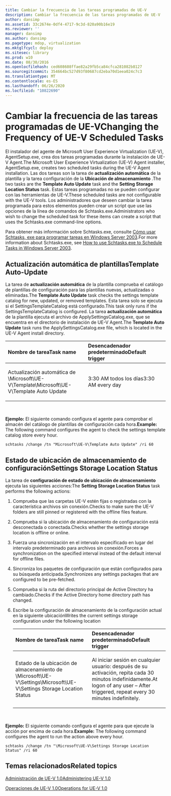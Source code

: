 ```yaml
---
title: Cambiar la frecuencia de las tareas programadas de UE-V
description: Cambiar la frecuencia de las tareas programadas de UE-V
author: dansimp
ms.assetid: 33c2674e-0df4-4717-9c3d-820a90b16e19
ms.reviewer: ''
manager: dansimp
ms.author: dansimp
ms.pagetype: mdop, virtualization
ms.mktglfcycl: deploy
ms.sitesec: library
ms.prod: w10
ms.date: 08/30/2016
ms.openlocfilehash: ced608608ffae82a29fb5ca84cfca281082b8127
ms.sourcegitcommit: 354664bc527d93f80687cd2eba70d1eea024c7c3
ms.translationtype: MT
ms.contentlocale: es-ES
ms.lasthandoff: 06/26/2020
ms.locfileid: "10822690"
---
```

# <span data-ttu-id="d5ab0-103">Cambiar la frecuencia de las tareas programadas de UE-V</span><span class="sxs-lookup"><span data-stu-id="d5ab0-103">Changing the Frequency of UE-V Scheduled Tasks</span></span>


<span data-ttu-id="d5ab0-104">El instalador del agente de Microsoft User Experience Virtualization (UE-V), AgentSetup.exe, crea dos tareas programadas durante la instalación de UE-V Agent.</span><span class="sxs-lookup"><span data-stu-id="d5ab0-104">The Microsoft User Experience Virtualization (UE-V) Agent installer, AgentSetup.exe, creates two scheduled tasks during the UE-V Agent installation.</span></span> <span data-ttu-id="d5ab0-105">Las dos tareas son la tarea de **actualización automática** de la plantilla y la tarea configuración de la **Ubicación de almacenamiento** .</span><span class="sxs-lookup"><span data-stu-id="d5ab0-105">The two tasks are the **Template Auto Update** task and the **Setting Storage Location Status** task.</span></span> <span data-ttu-id="d5ab0-106">Estas tareas programadas no se pueden configurar con las herramientas de UE-V.</span><span class="sxs-lookup"><span data-stu-id="d5ab0-106">These scheduled tasks are not configurable with the UE-V tools.</span></span> <span data-ttu-id="d5ab0-107">Los administradores que deseen cambiar la tarea programada para estos elementos pueden crear un script que use las opciones de la línea de comandos de Schtasks.exe.</span><span class="sxs-lookup"><span data-stu-id="d5ab0-107">Administrators who wish to change the scheduled task for these items can create a script that uses the Schtasks.exe command-line options.</span></span>

<span data-ttu-id="d5ab0-108">Para obtener más información sobre Schtasks.exe, consulte [Cómo usar Schtasks, exe para programar tareas en Windows Server 2003](https://go.microsoft.com/fwlink/?LinkID=264854).</span><span class="sxs-lookup"><span data-stu-id="d5ab0-108">For more information about Schtasks.exe, see [How to use Schtasks,exe to Schedule Tasks in Windows Server 2003](https://go.microsoft.com/fwlink/?LinkID=264854).</span></span>

## <span data-ttu-id="d5ab0-109">Actualización automática de plantillas</span><span class="sxs-lookup"><span data-stu-id="d5ab0-109">Template Auto-Update</span></span>


<span data-ttu-id="d5ab0-110">La tarea de **actualización automática** de la plantilla comprueba el catálogo de plantillas de configuración para las plantillas nuevas, actualizadas o eliminadas.</span><span class="sxs-lookup"><span data-stu-id="d5ab0-110">The **Template Auto Update** task checks the settings template catalog for new, updated, or removed templates.</span></span> <span data-ttu-id="d5ab0-111">Esta tarea solo se ejecuta si el SettingsTemplateCatalog está configurado.</span><span class="sxs-lookup"><span data-stu-id="d5ab0-111">This task only runs if the SettingsTemplateCatalog is configured.</span></span> <span data-ttu-id="d5ab0-112">La tarea **actualización automática** de la plantilla ejecuta el archivo de ApplySettingsCatalog.exe, que se encuentra en el directorio de instalación de UE-V Agent.</span><span class="sxs-lookup"><span data-stu-id="d5ab0-112">The **Template Auto Update** task runs the ApplySettingsCatalog.exe file, which is located in the UE-V Agent install directory.</span></span>

<table>
<colgroup>
<col width="50%" />
<col width="50%" />
</colgroup>
<thead>
<tr class="header">
<th align="left"><span data-ttu-id="d5ab0-113">Nombre de tarea</span><span class="sxs-lookup"><span data-stu-id="d5ab0-113">Task name</span></span></th>
<th align="left"><span data-ttu-id="d5ab0-114">Desencadenador predeterminado</span><span class="sxs-lookup"><span data-stu-id="d5ab0-114">Default trigger</span></span></th>
</tr>
</thead>
<tbody>
<tr class="odd">
<td align="left"><p><span data-ttu-id="d5ab0-115">Actualización automática de \Microsoft\UE-V\Template</span><span class="sxs-lookup"><span data-stu-id="d5ab0-115">\Microsoft\UE-V\Template Auto Update</span></span></p></td>
<td align="left"><p><span data-ttu-id="d5ab0-116">3:30 AM todos los días</span><span class="sxs-lookup"><span data-stu-id="d5ab0-116">3:30 AM every day</span></span></p></td>
</tr>
</tbody>
</table>

 

<span data-ttu-id="d5ab0-117">**Ejemplo:** El siguiente comando configura el agente para comprobar el almacén del catálogo de plantillas de configuración cada hora.</span><span class="sxs-lookup"><span data-stu-id="d5ab0-117">**Example:** The following command configures the agent to check the settings template catalog store every hour.</span></span>

``` syntax
schtasks /change /tn "Microsoft\UE-V\Template Auto Update" /ri 60
```

## <span data-ttu-id="d5ab0-118">Estado de ubicación de almacenamiento de configuración</span><span class="sxs-lookup"><span data-stu-id="d5ab0-118">Settings Storage Location Status</span></span>


<span data-ttu-id="d5ab0-119">La tarea de **configuración de estado de ubicación de almacenamiento** ejecuta las siguientes acciones:</span><span class="sxs-lookup"><span data-stu-id="d5ab0-119">The **Setting Storage Location Status** task performs the following actions:</span></span>

1.  <span data-ttu-id="d5ab0-120">Comprueba que las carpetas UE-V estén fijas o registradas con la característica archivos sin conexión.</span><span class="sxs-lookup"><span data-stu-id="d5ab0-120">Checks to make sure the UE-V folders are still pinned or registered with the offline files feature.</span></span>

2.  <span data-ttu-id="d5ab0-121">Comprueba si la ubicación de almacenamiento de configuración está desconectada o conectada.</span><span class="sxs-lookup"><span data-stu-id="d5ab0-121">Checks whether the settings storage location is offline or online.</span></span>

3.  <span data-ttu-id="d5ab0-122">Fuerza una sincronización en el intervalo especificado en lugar del intervalo predeterminado para archivos sin conexión.</span><span class="sxs-lookup"><span data-stu-id="d5ab0-122">Forces a synchronization on the specified interval instead of the default interval for offline files.</span></span>

4.  <span data-ttu-id="d5ab0-123">Sincroniza los paquetes de configuración que están configurados para su búsqueda anticipada.</span><span class="sxs-lookup"><span data-stu-id="d5ab0-123">Synchronizes any settings packages that are configured to be pre-fetched.</span></span>

5.  <span data-ttu-id="d5ab0-124">Comprueba si la ruta del directorio principal de Active Directory ha cambiado.</span><span class="sxs-lookup"><span data-stu-id="d5ab0-124">Checks if the Active Directory home directory path has changed.</span></span>

6.  <span data-ttu-id="d5ab0-125">Escribe la configuración de almacenamiento de la configuración actual en la siguiente ubicación</span><span class="sxs-lookup"><span data-stu-id="d5ab0-125">Writes the current settings storage configuration under the following location</span></span>

    <table>
    <colgroup>
    <col width="50%" />
    <col width="50%" />
    </colgroup>
    <thead>
    <tr class="header">
    <th align="left"><span data-ttu-id="d5ab0-126">Nombre de tarea</span><span class="sxs-lookup"><span data-stu-id="d5ab0-126">Task name</span></span></th>
    <th align="left"><span data-ttu-id="d5ab0-127">Desencadenador predeterminado</span><span class="sxs-lookup"><span data-stu-id="d5ab0-127">Default trigger</span></span></th>
    </tr>
    </thead>
    <tbody>
    <tr class="odd">
    <td align="left"><p><span data-ttu-id="d5ab0-128">Estado de la ubicación de almacenamiento de \Microsoft\UE-V\Settings</span><span class="sxs-lookup"><span data-stu-id="d5ab0-128">\Microsoft\UE-V\Settings Storage Location Status</span></span></p></td>
    <td align="left"><p><span data-ttu-id="d5ab0-129">Al iniciar sesión en cualquier usuario: después de su activación, repita cada 30 minutos indefinidamente.</span><span class="sxs-lookup"><span data-stu-id="d5ab0-129">At logon of any user – After triggered, repeat every 30 minutes indefinitely.</span></span></p></td>
    </tr>
    </tbody>
    </table>

     

<span data-ttu-id="d5ab0-130">**Ejemplo:** El siguiente comando configura el agente para que ejecute la acción por encima de cada hora.</span><span class="sxs-lookup"><span data-stu-id="d5ab0-130">**Example:** The following command configures the agent to run the action above every hour.</span></span>

``` syntax
schtasks /change /tn "\Microsoft\UE-V\Settings Storage Location Status" /ri 60
```

## <span data-ttu-id="d5ab0-131">Temas relacionados</span><span class="sxs-lookup"><span data-stu-id="d5ab0-131">Related topics</span></span>


[<span data-ttu-id="d5ab0-132">Administración de UE-V 1.0</span><span class="sxs-lookup"><span data-stu-id="d5ab0-132">Administering UE-V 1.0</span></span>](administering-ue-v-10.md)

[<span data-ttu-id="d5ab0-133">Operaciones de UE-V 1.0</span><span class="sxs-lookup"><span data-stu-id="d5ab0-133">Operations for UE-V 1.0</span></span>](operations-for-ue-v-10.md)

 

 





